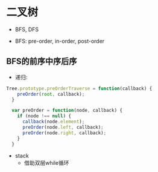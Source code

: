 # 二叉树

- BFS, DFS

- BFS: pre-order, in-order, post-order



## BFS的前序中序后序

- 递归: 

```javascript
Tree.prototype.preOrderTraverse = function(callback) {
    preOrder(root, callback);
  }

  var preOrder = function(node, callback) {
    if (node !== null) {
      callback(node.element);
      preOrder(node.left, callback);
      preOrder(node.right, callback);
    }
  }
```

- stack
  - 借助双层while循环